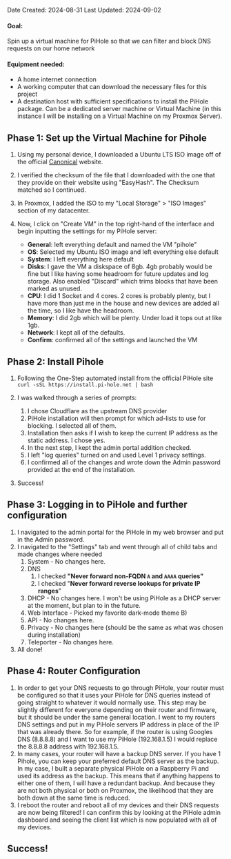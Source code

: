 Date Created: 2024-08-31
Last Updated: 2024-09-02

#### Goal: 
Spin up a virtual machine for PiHole so that we can filter and block DNS requests on our home network

#### Equipment needed: 
- A home internet connection
- A working computer that can download the necessary files for this project
- A destination host with sufficient specifications to install the PiHole package. Can be a dedicated server machine or Virtual Machine (in this instance I will be installing on a Virtual Machine on my Proxmox Server).


## Phase 1: Set up the Virtual Machine for Pihole

1. Using my personal device, I downloaded a Ubuntu LTS ISO image off of the official [Canonical](https://ubuntu.com/download/server) website. 

2. I verified the checksum of the file that I downloaded with the one that they provide on their website using "EasyHash". The Checksum matched so I continued.
   
3. In Proxmox, I added the ISO to my "Local Storage" > "ISO Images" section of my datacenter. 
   
4. Now, I click on "Create VM" in the top right-hand of the interface and begin inputting the settings for my PiHole server:
	- **General**: left everything default and named the VM "pihole"
	- **OS**: Selected my Ubuntu ISO image and left everything else default
	- **System**: I left everything here default
	- **Disks**: I gave the VM a diskspace of 8gb. 4gb probably would be fine but I like having some headroom for future updates and log storage. Also enabled "Discard" which trims blocks that have been marked as unused. 
	- **CPU**: I did 1 Socket and 4 cores. 2 cores is probably plenty, but I have more than just me in the house and new devices are added all the time, so I like have the headroom.
	- **Memory**: I did 2gb which will be plenty. Under load it tops out at like 1gb. 
	- **Network**: I kept all of the defaults. 
	- **Confirm**: confirmed all of the settings and launched the VM

## Phase 2: Install Pihole

1. Following the One-Step automated install from the official PiHole site
		`curl -sSL https://install.pi-hole.net | bash`

2. I was walked through a series of prompts:
	1. I chose Cloudflare as the upstream DNS provider
	2. PiHole installation will then prompt for which ad-lists to use for blocking. I selected all of them. 
	3. Installation then asks if I wish to keep the current IP address as the static address. I chose yes. 
	4. In the next step, I kept the admin portal addition checked. 
	5. I left "log queries" turned on and used Level 1 privacy settings. 
	6. I confirmed all of the changes and wrote down the Admin password provided at the end of the installation.
3. Success!

## Phase 3: Logging in to PiHole and further configuration

1. I navigated to the admin portal for the PiHole in my web browser and put in the Admin password. 
2. I navigated to the "Settings" tab and went through all of child tabs and made changes where needed
	1. System - No changes here.
	2. DNS
		1. I checked **"Never forward non-FQDN `A` and `AAAA` queries"**
		2. I checked "**Never forward reverse lookups for private IP ranges**"
	3. DHCP - No changes here. I won't be using PiHole as a DHCP server at the moment, but plan to in the future. 
	4. Web Interface - Picked my favorite dark-mode theme B)
	5. API - No changes here.
	6. Privacy - No changes here (should be the same as what was chosen during installation)
	7. Teleporter - No changes here.
3. All done!

## Phase 4: Router Configuration

1. In order to get your DNS requests to go through PiHole, your router must be configured so that it uses your PiHole for DNS queries instead of going straight to whatever it would normally use. This step may be slightly different for everyone depending on their router and firmware, but it should be under the same general location. I went to my routers DNS settings and put in my PiHole servers IP address in place of the IP that was already there. So for example, if the router is using Googles DNS (8.8.8.8) and I want to use my PiHole (192.168.1.5) I would replace the 8.8.8.8 address with 192.168.1.5. 
2. In many cases, your router will have a backup DNS server. If you have 1 Pihole, you can keep your preferred default DNS server as the backup. In my case, I built a separate physical PiHole on a Raspberry Pi and used its address as the backup. This means that if anything happens to either one of them, I will have a redundant backup. And because they are not both physical or both on Proxmox, the likelihood that they are both down at the same time is reduced. 
3. I reboot the router and reboot all of my devices and their DNS requests are now being filtered! I can confirm this by looking at the PiHole admin dashboard and seeing the client list which is now populated with all of my devices. 

## Success!


